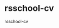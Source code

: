 # rsschool-cv
rsschool-cv
[](https://Olha396.github.io/rsschool-cv)
[](https://${Olha396}.github.io/cssBayan/cssBayan/index.html)

